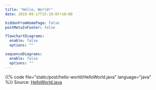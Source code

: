 ```yaml
---
title: "Hello, World!"
date: 2019-09-17T15:19:07+10:00

hiddenFromHomePage: false
postMetaInFooter: false

flowchartDiagrams:
  enable: false
  options: ""

sequenceDiagrams:
  enable: false
  options: ""
---
```


{{% code file="static/post/hello-world/HelloWorld.java" language="java" %}}
Source: [HelloWorld.java](HelloWorld.java)
